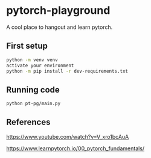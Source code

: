 # pytorch-playground
A cool place to hangout and learn pytorch.

## First setup

```bash
python -m venv venv
activate your environment
python -m pip install -r dev-requirements.txt
```

## Running code

```bash
python pt-pg/main.py
```

## References

https://www.youtube.com/watch?v=V_xro1bcAuA

https://www.learnpytorch.io/00_pytorch_fundamentals/
